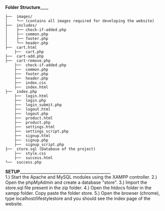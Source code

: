 ________________________________________Folder Structure____________________________________________
	

	├──  images/
	│    └── (contains all images required for developing the website)
	├──  includes/	 
	│    ├── check-if-added.php
	│    ├── common.php
	│    ├── footer.php
	│    └── header.php
	├──  cart.html
        ├──  cart.php
	├──  cart-add.php
	├──  cart-remove.php 
        ├──  check-if-added.php
        ├──  common.php
        ├──  footer.php
        ├──  header.php
        ├──  index.css
        ├──  index.html
	├──  index.php
        ├──  login.html
        ├──  login.php
        ├──  login_submit.php
        ├──  logout.html
        ├──  logout.php
        ├──  product.html
        ├──  product.php
        ├──  settings.html
        ├──  settings_script.php
        ├──  signup.html
        ├──  signup.php
        ├──  signup_script.php
	├──  store.sql (Database of the project)
        ├──  style.css
        ├──  success.html
	└──  success.php
____________________________________________SETUP_________________________________________________________________________________________				
1.) Start the Apache and MySQL modules using the XAMPP controller.
2.) Open the phpMyAdmin and create a database "store". 
3.) Import the store.sql file present in the zip folder.
4.) Open the htdocs folder in the xampp folder. Copy paste the folder store.
5.) Open the browser (chrome), type localhost/lifestylestore and you should see the index page of the website.
